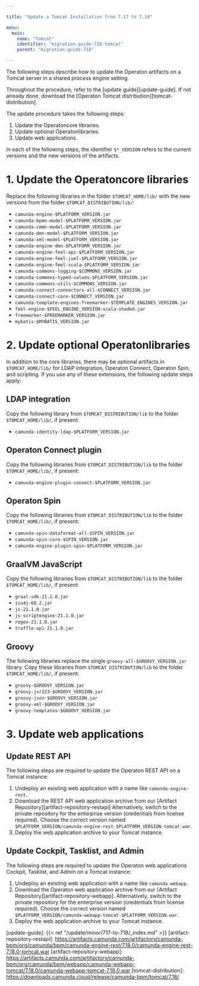 ```yaml
---

title: "Update a Tomcat Installation from 7.17 to 7.18"

menu:
  main:
    name: "Tomcat"
    identifier: "migration-guide-718-tomcat"
    parent: "migration-guide-718"

---
```


The following steps describe how to update the Operaton artifacts on a Tomcat server in a shared process engine setting.

Throughout the procedure, refer to the [update guide][update-guide]. If not already done, download the
[Operaton Tomcat distribution][tomcat-distribution].

The update procedure takes the following steps:

1. Update the Operatoncore libraries.
2. Update optional Operatonlibraries.
3. Update web applications.

In each of the following steps, the identifier `$*_VERSION` refers to the current versions and the new versions of the artifacts.

# 1. Update the Operatoncore libraries

Replace the following libraries in the folder `$TOMCAT_HOME/lib/` with the new versions from the folder `$TOMCAT_DISTRIBUTION/lib/`:

* `camunda-engine-$PLATFORM_VERSION.jar`
* `camunda-bpmn-model-$PLATFORM_VERSION.jar`
* `camunda-cmmn-model-$PLATFORM_VERSION.jar`
* `camunda-dmn-model-$PLATFORM_VERSION.jar`
* `camunda-xml-model-$PLATFORM_VERSION.jar`
* `camunda-engine-dmn-$PLATFORM_VERSION.jar`
* `camunda-engine-feel-api-$PLATFORM_VERSION.jar`
* `camunda-engine-feel-juel-$PLATFORM_VERSION.jar`
* `camunda-engine-feel-scala-$PLATFORM_VERSION.jar`
* `camunda-commons-logging-$COMMONS_VERSION.jar`
* `camunda-commons-typed-values-$PLATFORM_VERSION.jar`
* `camunda-commons-utils-$COMMONS_VERSION.jar`
* `camunda-connect-connectors-all-$CONNECT_VERSION.jar`
* `camunda-connect-core-$CONNECT_VERSION.jar`
* `camunda-template-engines-freemarker-$TEMPLATE_ENGINES_VERSION.jar`
* `feel-engine-$FEEL_ENGINE_VERSION-scala-shaded.jar`
* `freemarker-$FREEMARKER_VERSION.jar`
* `mybatis-$MYBATIS_VERSION.jar`

# 2. Update optional Operatonlibraries

In addition to the core libraries, there may be optional artifacts in `$TOMCAT_HOME/lib/` for LDAP integration, Operaton Connect, Operaton Spin, and scripting. If you use any of these extensions, the following update steps apply:

## LDAP integration

Copy the following library from `$TOMCAT_DISTRIBUTION/lib` to the folder `$TOMCAT_HOME/lib/`, if present:

* `camunda-identity-ldap-$PLATFORM_VERSION.jar`

## Operaton Connect plugin

Copy the following libraries from `$TOMCAT_DISTRIBUTION/lib` to the folder `$TOMCAT_HOME/lib/`, if present:

* `camunda-engine-plugin-connect-$PLATFORM_VERSION.jar`

## Operaton Spin

Copy the following libraries from `$TOMCAT_DISTRIBUTION/lib` to the folder `$TOMCAT_HOME/lib/`, if present:

* `camunda-spin-dataformat-all-$SPIN_VERSION.jar`
* `camunda-spin-core-$SPIN_VERSION.jar`
* `camunda-engine-plugin-spin-$PLATFORM_VERSION.jar`

## GraalVM JavaScript

Copy the following libraries from `$TOMCAT_DISTRIBUTION/lib` to the folder `$TOMCAT_HOME/lib/`, if present:

* `graal-sdk-21.1.0.jar`
* `icu4j-68.2.jar`
* `js-21.1.0.jar`
* `js-scriptengine-21.1.0.jar`
* `regex-21.1.0.jar`
* `truffle-api-21.1.0.jar`

## Groovy

The following libraries replace the single `groovy-all-$GROOVY_VERSION.jar` library. Copy these libraries from
`$TOMCAT_DISTRIBUTION/lib` to the folder `$TOMCAT_HOME/lib/`, if present:

* `groovy-$GROOVY_VERSION.jar`
* `groovy-jsr223-$GROOVY_VERSION.jar`
* `groovy-json-$GROOVY_VERSION.jar`
* `groovy-xml-$GROOVY_VERSION.jar`
* `groovy-templates-$GROOVY_VERSION.jar`

# 3. Update web applications

## Update REST API

The following steps are required to update the Operaton REST API on a Tomcat instance:

1. Undeploy an existing web application with a name like `camunda-engine-rest`.
2. Download the REST API web application archive from our [Artifact Repository][artifact-repository-restapi] Alternatively, switch to the private repository for the enterprise version (credentials from license required). Choose the correct version named `$PLATFORM_VERSION/camunda-engine-rest-$PLATFORM_VERSION-tomcat.war`.
3. Deploy the web application archive to your Tomcat instance.

## Update Cockpit, Tasklist, and Admin

The following steps are required to update the Operaton web applications Cockpit, Tasklist, and Admin on a Tomcat instance:

1. Undeploy an existing web application with a name like `camunda-webapp`.
2. Download the Operaton web application archive from our [Artifact Repository][artifact-repository-webapp]. Alternatively, switch to the private repository for the enterprise version (credentials from license required). Choose the correct version named `$PLATFORM_VERSION/camunda-webapp-tomcat-$PLATFORM_VERSION.war`.
3. Deploy the web application archive to your Tomcat instance.

[update-guide]: {{< ref "/update/minor/717-to-718/_index.md" >}}
[artifact-repository-restapi]: https://artifacts.camunda.com/artifactory/camunda-bpm/org/camunda/bpm/camunda-engine-rest/7.18.0/camunda-engine-rest-7.18.0-tomcat.war
[artifact-repository-webapp]: https://artifacts.camunda.com/artifactory/camunda-bpm/org/camunda/bpm/webapp/camunda-webapp-tomcat/7.18.0/camunda-webapp-tomcat-7.18.0.war
[tomcat-distribution]: https://downloads.camunda.cloud/release/camunda-bpm/tomcat/7.18/
